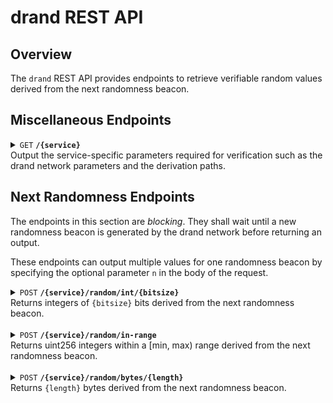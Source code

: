 # drand REST API

## Overview
The `drand` REST API provides endpoints to retrieve verifiable random values derived from the next randomness beacon.

## Miscellaneous Endpoints

<details>
 <summary>
 <code>GET</code> <code><b>/{service}</b></code> <br />
 Output the service-specific parameters required for verification such as the drand network parameters and the derivation paths.
 </summary>

##### Parameters

- `service` (path parameter, required): Name of the service.

##### Responses

If successful, returns a `200 OK` status and a JSON object with the following attributes:
> | Attribute          | Type         | Description                                                                     |
> |--------------------|--------------|---------------------------------------------------------------------------------|
> | `app_name`         | string       | Application name used during the randomness derivation.                         |
> | `network`          | object       | Information about the drand network used by the service.                        |
> | `derivation_paths` | object array | Contains the parameters used during the randomness derivation of each function. |

#### Usage
```bash
>>> curl -X GET "http://1.2.3.4/exampleService" -H "Authorization: Bearer <your_jwt_token>"
{
  "app_name": "exampleService",
  "network": {
      "public_key": "8d4dc143b2128e18b4cdace6e5abece8012bfeca48551a008a69a1bbc88b71d37da840d2c8b028170f0a8704c90c1617",
      "period": 30,
      "genesis_time": 1698856390,
      "genesis_seed": "36ab1415e2967a7571f70f88cbf733eb77ef1a3ed34173ecc5e7bac924aeb17f",
      "chain_hash": "f11df9e56edb49c6b049cd73a68214be4e879688fdd696f96f0750ad377f9be4",
      "scheme": "pedersen-bls-chained",
      "beacon_id": "default"
  },
  "derivation_paths": [
    {
      "fn": "uint32",
      "dst": "Uint32",
      "hash": "Shake128"
    },
    {
      "fn": "uint64",
      "dst": "Uint64",
      "hash": "Shake128"
    }
  ]
}
```

</details>

## Next Randomness Endpoints
The endpoints in this section are *blocking*. They shall wait until a new randomness beacon is generated by the drand network before returning an output.

These endpoints can output multiple values for one randomness beacon by specifying the optional parameter `n` in the body of the request.

<details>
 <summary>
 <code>POST</code> <code><b>/{service}/random/int/{bitsize}</b></code><br />
 Returns integers of <code>{bitsize}</code> bits derived from the next randomness beacon.
 </summary>

##### Parameters

- `service` (path parameter, required): Name of the service.
- `bitsize` (path parameter, required): The size in bits of the random integers, must be one of the following: `8`, `16`, `32`, `64`, `128`, `256`

##### Request Body

The endpoint expects a JSON body with the following attributes:

> | Attribute    | Type                  | Required | Default           | Description                                                                     |
> |--------------|-----------------------|----------|-------------------|---------------------------------------------------------------------------------|
> | `seed`       | Base64-encoded string | Yes      | n/a               | Customization data used to obtain a unique random value.                        |
> | `n`          | unsigned integer      | No       | 1                 | Number of values that should be output, at most 4096.                           |
> | `signedness` | string                | No       | "signed"          | Either "unsigned" for an unsigned integer, or "signed" for a signed integer.    |

##### Responses

If successful, returns a `200 OK` status and a JSON object with the following attributes:
> | Attribute    | Type                                 | Description                                    |
> |--------------|--------------------------------------|------------------------------------------------|
> | `round`      | unsigned integer                     | Round at which the random value was generated. |
> | `randomness` | array of string-encoded integers     | Requested integers as an array of strings.     |

#### Usage
```bash
>>> curl -X POST "http://1.2.3.4/exampleService/random/unsigned/32" \
-H "Authorization: Bearer <your_jwt_token>" \
-H "Content-Type: application/json" \
-d '{"seed": "QUFBQQ==", "n": 2}'
{
  "round": 12345,
  "randomness": ["-2271373", "1100599"]
}
```
</details><br />

<details> 
 <summary>
 <code>POST</code> <code><b>/{service}/random/in-range</b></code><br />
 Returns uint256 integers within a [min, max) range derived from the next randomness beacon.
 </summary>

##### Parameters

- `service` (path parameter, required): Name of the service.

##### Request Body

The endpoint expects a JSON body with the following attributes:

> | Attribute | Type                  | Required | Default           | Description                                                       |
> |-----------|-----------------------|----------|-------------------|-------------------------------------------------------------------|
> | `seed`    | Base64-encoded string | Yes      | n/a               | Customization data used to obtain a unique random value.          |
> | `max`     | unsigned integer      | Yes      | n/a               | Maximum of the range (exclusive), must be greater than min.       |
> | `min`     | unsigned integer      | No       | 0                 | Minimum of the range, defaults to 0, must be >= 0.                |
> | `n`       | unsigned integer      | No       | 1                 | Number of values that should be output, at most 4096.             |

##### Responses

If successful, returns a `200 OK` status and a JSON object with the following attributes:
> | Attribute    | Type                                 | Description                                                                   |
> |--------------|--------------------------------------|-------------------------------------------------------------------------------|
> | `round`      | unsigned integer                     | Round at which the random value was generated.                                |
> | `randomness` | array of string-encoded integers     | Requested integers within the [min, max) interval as an array of strings.     |

#### Usage
```bash
>>> curl -X POST "http://1.2.3.4/exampleService/random/in-range" \
-H "Authorization: Bearer <your_jwt_token>" \
-H "Content-Type: application/json" \
-d '{"seed": "QUFBQQ==", "min": 0, "max": 1073741824}'
{
  "round": 12345,
  "randomness": ["929561826"]
}
```
</details><br />

<details>
 <summary>
 <code>POST</code> <code><b>/{service}/random/bytes/{length}</b></code><br />
 Returns <code>{length}</code> bytes derived from the next randomness beacon.
 </summary>

##### Parameters

- `service` (path parameter, required): Name of the service.
- `length` (path parameter, required): Number of bytes requested.

##### Request Body

The endpoint expects a JSON body with the following attributes:

> | Attribute | Type                  | Required | Default           | Description                                              |
> |-----------|-----------------------|----------|-------------------|----------------------------------------------------------|
> | `seed`    | Base64-encoded string | Yes      | n/a               | Customization data used to obtain a unique random value. |

##### Responses

If successful, returns a `200 OK` status and a JSON object with the following attributes:
> | Attribute    | Type                  | Description                                    |
> |--------------|-----------------------|------------------------------------------------|
> | `round`      | unsigned integer      | Round at which the random bytes were generated.|
> | `randomness` | Base64-encoded bytes  | Random bytes.                                  |

#### Usage
```bash
>>> curl -X POST "http://1.2.3.4/exampleService/random/bytes/64" \
-H "Authorization: Bearer <your_jwt_token>" \
-H "Content-Type: application/json" \
-d '{"seed": "QUFBQQ=="}'
{
  "round": 12345,
  "randomness": "S2BtHuIgNRphZVuGTl/4tEvZ5i+ErBuu33bpJcDOxP83Z8lTunQ9XFRfTmesXolGU8QOLhY9/Ls/5AqC3LIIHQ=="
}
```
</details>
